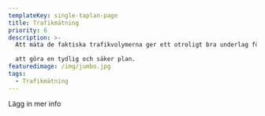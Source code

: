 ```yaml
---
templateKey: single-taplan-page
title: Trafikmätning
priority: 6
description: >-
  Att mäta de faktiska trafikvolymerna ger ett otroligt bra underlag för både planerare och beställare om vilka förutsättningar som råder på platsen. Underlaget kan komma väl till hands vid samordning, säkerhetsfrågor och även arbetsmiljörelaterade diskussioner.  Mätningar kan med fördel även ske under arbetets gång för att se hur regelefterlevnad efterföljs samt vilka åtgärder som kan behövas. Vi hjälper er med tillförlitliga trafikmätningar för alla trafikslag samt analyserar och sammanställer resultatet åt er.

  att göra en tydlig och säker plan.
featuredimage: /img/jumbo.jpg
tags:
  - Trafikmätning
---
```

Lägg in mer info